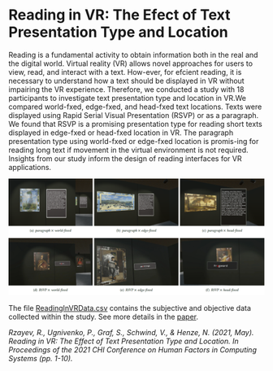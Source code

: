 # Reading in VR: The Efect of Text Presentation Type and Location
Reading is a fundamental activity to obtain information both in the real and the digital world. Virtual reality (VR) allows novel approaches for users to view, read, and interact with a text. How-ever, for efcient reading, it is necessary to understand how a text should be displayed in VR without impairing the VR experience. Therefore, we conducted a study with 18 participants to investigate text presentation type and location in VR.We compared world-fxed, edge-fxed, and head-fxed text locations. Texts were displayed using Rapid Serial Visual Presentation (RSVP) or as a paragraph. We found that RSVP is a promising presentation type for reading short texts displayed in edge-fxed or head-fxed location in VR. The paragraph presentation type using world-fxed or edge-fxed location is promis-ing for reading long text if movement in the virtual environment is not required. Insights from our study inform the design of reading interfaces for VR applications.

<img src="teaser.PNG" width="1000">

The file <a href="ReadingInVRData.csv">ReadingInVRData.csv</a> contains the subjective and objective data collected within the study. See more details in the <a href="reading-in-vr-the-effect-of-text-presentation-type-and-location.pdf">paper</a>.

<i>Rzayev, R., Ugnivenko, P., Graf, S., Schwind, V., & Henze, N. (2021, May). Reading in VR: The Effect of Text Presentation Type and Location. In Proceedings of the 2021 CHI Conference on Human Factors in Computing Systems (pp. 1-10).</i>
